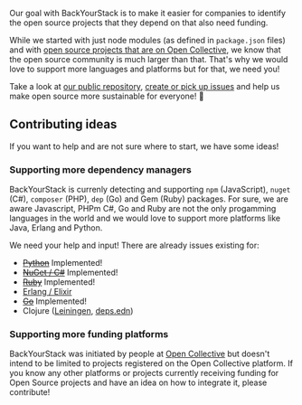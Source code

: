 Our goal with BackYourStack is to make it easier for companies to identify the open source projects that they depend on that also need funding.

While we started with just node modules (as defined in `package.json` files) and with [open source projects that are on Open Collective](https://opencollective.com/opensource), we know that the open source community is much larger than that. That's why we would love to support more languages and platforms but for that, we need you!

Take a look at [our public repository](https://github.com/opencollective/backyourstack), [create or pick up issues](https://github.com/opencollective/backyourstack/issues) and help us make open source more sustainable for everyone! 🙌

## Contributing ideas

If you want to help and are not sure where to start, we have some ideas!

### Supporting more dependency managers

BackYourStack is currenly detecting and supporting `npm` (JavaScript), `nuget` (C#), `composer` (PHP), `dep` (Go) and Gem (Ruby) packages. For sure, we are aware Javascript, PHPm C#, Go and Ruby are not the only progamming languages in the world and we would love to support more platforms like Java, Erlang and Python.

We need your help and input! There are already issues existing for:

- <del>[Python](https://github.com/opencollective/backyourstack/issues/34)</del> Implemented!
- <del>[NuGet / C#](https://github.com/opencollective/backyourstack/issues/56)</del> Implemented!
- <del>[Ruby](https://github.com/opencollective/backyourstack/issues/60)</del> Implemented!
- [Erlang / Elixir](https://github.com/opencollective/backyourstack/issues/68)
- <del>[Go](https://github.com/opencollective/backyourstack/issues/75)</del> Implemented!
- Clojure ([Leiningen](https://github.com/opencollective/backyourstack/issues/96), [deps.edn](https://github.com/opencollective/backyourstack/issues/97))

### Supporting more funding platforms

BackYourStack was initiated by people at [Open Collective](https://opencollective.com) but doesn't intend to be limited to projects registered on the Open Collective platform. If you know any other platforms or projects currently receiving funding for Open Source projects and have an idea on how to integrate it, please contribute!
